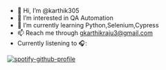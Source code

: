 - 👋 Hi, I’m @karthik305
- 👀 I’m interested in QA Automation
- 🌱 I’m currently learning Python,Selenium,Cypress
- 📫 Reach me through gkarthikraju3@gmail.com
- Currently listening to 🎧:

[![spotify-github-profile](https://spotify-github-profile.vercel.app/api/view?uid=31qxmdv3xtvsxi3nrmsdbygge2qm&cover_image=true&theme=novatorem&show_offline=false&background_color=121212&interchange=false&bar_color=53b14f&bar_color_cover=false)](https://spotify-github-profile.vercel.app/api/view?uid=31qxmdv3xtvsxi3nrmsdbygge2qm&redirect=true)
<!---
karthik305/karthik305 is a ✨ special ✨ repository because its `README.md` (this file) appears on your GitHub profile.
You can click the Preview link to take a look at your changes.
--->
